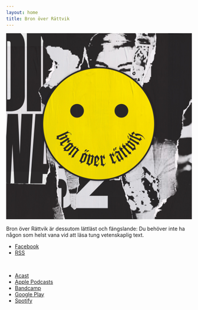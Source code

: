 ```yaml
---
layout: home
title: Bron över Rättvik
---
```


<img src="b/image.jpg" class="profile" />

Bron över Rättvik är dessutom lättläst och fängslande: Du behöver inte ha någon som helst vana vid att läsa tung vetenskaplig text.

* [Facebook](https://www.facebook.com/bronoverrattvik/)
* [RSS](bronoverrattvik.xml)
<br/>

* [Acast](https://play.acast.com/s/bron-over-rattvik)
* [Apple Podcasts](https://podcasts.apple.com/se/podcast/bron-%C3%B6ver-r%C3%A4ttvik/id1488297328)
* [Bandcamp](https://bronoverrattvik.bandcamp.com/)
* [Google Play](https://playmusic.app.goo.gl/?ibi=com.google.PlayMusic&isi=691797987&ius=googleplaymusic&apn=com.google.android.music&link=https://play.google.com/music/m/Iuhv2nch4ddquvuwqdslytaunvm?t%3DBron_%25C3%25B6ver_R%25C3%25A4ttvik%26pcampaignid%3DMKT-na-all-co-pr-mu-pod-16)
* [Spotify](https://open.spotify.com/show/04Xi26Pt01Tz1dzQwmfaFZ?si=JbeH5JtUQQ6xsZlA2ScAGA)
